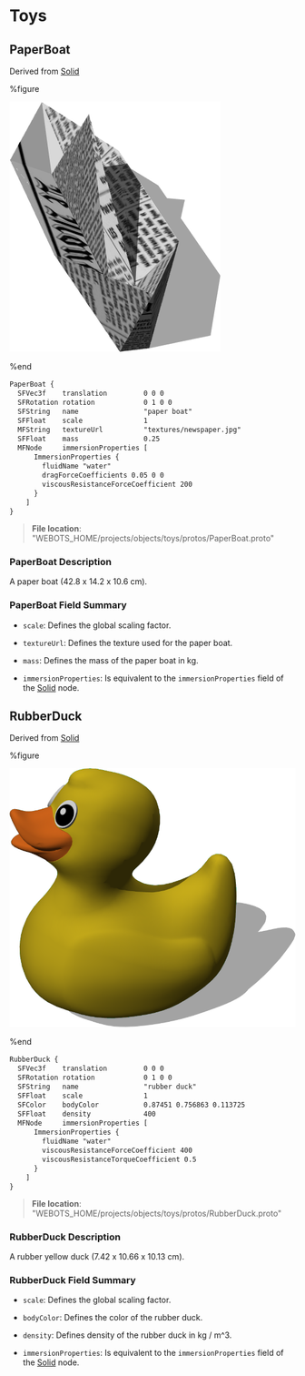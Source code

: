 # Toys

## PaperBoat

Derived from [Solid](../reference/solid.md)

%figure

![PaperBoat](images/objects/toys/PaperBoat/model.png)

%end

```
PaperBoat {
  SFVec3f    translation         0 0 0
  SFRotation rotation            0 1 0 0
  SFString   name                "paper boat"
  SFFloat    scale               1                         
  MFString   textureUrl          "textures/newspaper.jpg"  
  SFFloat    mass                0.25                      
  MFNode     immersionProperties [                         
      ImmersionProperties {
        fluidName "water"
        dragForceCoefficients 0.05 0 0
        viscousResistanceForceCoefficient 200
      }
    ]
}
```

> **File location**: "WEBOTS\_HOME/projects/objects/toys/protos/PaperBoat.proto"

### PaperBoat Description

A paper boat (42.8 x 14.2 x 10.6 cm).

### PaperBoat Field Summary

- `scale`: Defines the global scaling factor.

- `textureUrl`: Defines the texture used for the paper boat.

- `mass`: Defines the mass of the paper boat in kg.

- `immersionProperties`: Is equivalent to the `immersionProperties` field of the [Solid](../reference/solid.md) node.

## RubberDuck

Derived from [Solid](../reference/solid.md)

%figure

![RubberDuck](images/objects/toys/RubberDuck/model.png)

%end

```
RubberDuck {
  SFVec3f    translation         0 0 0
  SFRotation rotation            0 1 0 0
  SFString   name                "rubber duck"
  SFFloat    scale               1                          
  SFColor    bodyColor           0.87451 0.756863 0.113725  
  SFFloat    density             400                        
  MFNode     immersionProperties [                          
      ImmersionProperties {
        fluidName "water"
        viscousResistanceForceCoefficient 400
        viscousResistanceTorqueCoefficient 0.5
      }
    ]
}
```

> **File location**: "WEBOTS\_HOME/projects/objects/toys/protos/RubberDuck.proto"

### RubberDuck Description

A rubber yellow duck (7.42 x 10.66 x 10.13 cm).

### RubberDuck Field Summary

- `scale`: Defines the global scaling factor.

- `bodyColor`: Defines the color of the rubber duck.

- `density`: Defines density of the rubber duck in kg / m^3.

- `immersionProperties`: Is equivalent to the `immersionProperties` field of the [Solid](../reference/solid.md) node.

